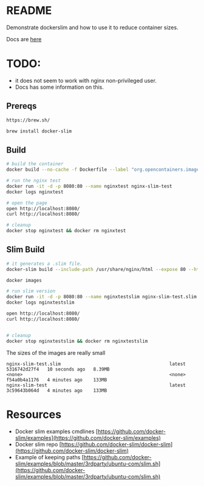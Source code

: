 # README
Demonstrate dockerslim and how to use it to reduce container sizes.

Docs are [here](https://dockersl.im/)  

# TODO:
* it does not seem to work with nginx non-privileged user.  
* Docs has some information on this. 

## Prereqs
```sh
https://brew.sh/

brew install docker-slim
```

## Build 
```sh
# build the container
docker build --no-cache -f Dockerfile --label "org.opencontainers.image.created=$(date '+%Y-%m-%dT%H:%M:%SZ')" --label "org.opencontainers.image.version=${githubsha}" --label "org.opencontainers.image.url=$(git remote get-url origin)" -t nginx-slim-test .

# run the nginx test
docker run -it -d -p 8080:80 --name nginxtest nginx-slim-test
docker logs nginxtest 

# open the page
open http://localhost:8080/
curl http://localhost:8080/

# cleanup
docker stop nginxtest && docker rm nginxtest
```

## Slim Build
```sh
# it generates a .slim file.  
docker-slim build --include-path /usr/share/nginx/html --expose 80 --http-probe-cmd / nginx-slim-test

docker images

# run slim version
docker run -it -d -p 8080:80 --name nginxtestslim nginx-slim-test.slim
docker logs nginxtestslim 

open http://localhost:8080/
curl http://localhost:8080/


# cleanup
docker stop nginxtestslim && docker rm nginxtestslim
```

The sizes of the images are really small 
```text
nginx-slim-test.slim                                        latest    5316742d27f4   10 seconds ago   8.39MB
<none>                                                      <none>    f54a0b4a1176   4 minutes ago    133MB
nginx-slim-test                                             latest    3c59643b064d   4 minutes ago    133MB
```



# Resources 
* Docker slim examples cmdlines [https://github.com/docker-slim/examples](https://github.com/docker-slim/examples)
* Docker slim repo [https://github.com/docker-slim/docker-slim](https://github.com/docker-slim/docker-slim)
* Example of keeping paths [https://github.com/docker-slim/examples/blob/master/3rdparty/ubuntu-com/slim.sh](https://github.com/docker-slim/examples/blob/master/3rdparty/ubuntu-com/slim.sh)